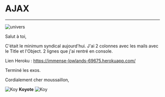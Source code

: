 # AJAX

----------------------------------------

![univers](http://www.lesaffaires.com/uploads/images/normal/31260959243c3cb7018bca3ef4e3fd9b.jpg)

Salut à toi, 

C'était le minimum syndical aujourd'hui. J'ai 2 colonnes avec les mails avec le Title et l'Object. 2 lignes que j'ai rentré en console. 

Lien Heroku : https://immense-lowlands-69675.herokuapp.com/

Terminé les exos.

Cordialement cher moussaillon, 

![Koy](https://image.noelshack.com/fichiers/2018/05/4/1517512365-koyote.png)
 **Koyote** ![Koy](https://image.noelshack.com/fichiers/2018/05/4/1517512365-koyote.png)
